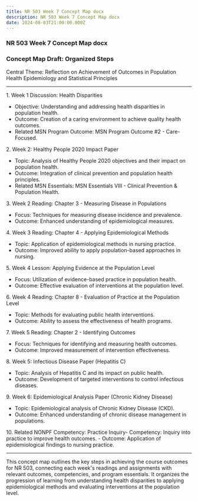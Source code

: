 ```yaml
---
title: NR 503 Week 7 Concept Map docx
description: NR 503 Week 7 Concept Map docx
date: 2024-08-03T21:00:00.000Z
---
```


### NR 503 Week 7 Concept Map docx

### Concept Map Draft: Organized Steps

Central Theme: Reflection on Achievement of Outcomes in Population Health Epidemiology and Statistical Principles

***

1\. Week 1 Discussion: Health Disparities

* Objective: Understanding and addressing health disparities in population health.
* Outcome: Creation of a caring environment to achieve quality health outcomes.
* Related MSN Program Outcome: MSN Program Outcome #2 - Care-Focused.

2\. Week 2: Healthy People 2020 Impact Paper

* Topic: Analysis of Healthy People 2020 objectives and their impact on population health.
* Outcome: Integration of clinical prevention and population health principles.
* Related MSN Essentials: MSN Essentials VIII - Clinical Prevention & Population Health.

3\. Week 2 Reading: Chapter 3 - Measuring Disease in Populations

* Focus: Techniques for measuring disease incidence and prevalence.
* Outcome: Enhanced understanding of epidemiological measures.

4\. Week 3 Reading: Chapter 4 - Applying Epidemiological Methods

* Topic: Application of epidemiological methods in nursing practice.
* Outcome: Improved ability to apply population-based approaches in nursing.

5\. Week 4 Lesson: Applying Evidence at the Population Level

* Focus: Utilization of evidence-based practice in population health.
* Outcome: Effective evaluation of interventions at the population level.

6\. Week 4 Reading: Chapter 8 - Evaluation of Practice at the Population Level

* Topic: Methods for evaluating public health interventions.
* Outcome: Ability to assess the effectiveness of health programs.

7\. Week 5 Reading: Chapter 2 - Identifying Outcomes

* Focus: Techniques for identifying and measuring health outcomes.
* Outcome: Improved measurement of intervention effectiveness.

8\. Week 5: Infectious Disease Paper (Hepatitis C)

* Topic: Analysis of Hepatitis C and its impact on public health.
* Outcome: Development of targeted interventions to control infectious diseases.

9\. Week 6: Epidemiological Analysis Paper (Chronic Kidney Disease)

* Topic: Epidemiological analysis of Chronic Kidney Disease (CKD).
* Outcome: Enhanced understanding of chronic disease management in populations.

10\. Related NONPF Competency: Practice Inquiry- Competency: Inquiry into practice to improve health outcomes.
\- Outcome: Application of epidemiological findings to nursing practice.

***

This concept map outlines the key steps in achieving the course outcomes for NR 503, connecting each week's readings and assignments with relevant outcomes, competencies, and program essentials. It organizes the progression of learning from understanding health disparities to applying epidemiological methods and evaluating interventions at the population level.
